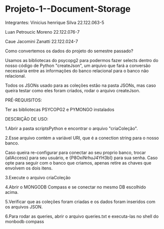# Projeto-1--Document-Storage

Integrantes: 
Vinicius henrique Silva 22.122.063-5

Luan Petroucic Moreno 22.122.076-7

Caue Jacomini Zanatti 22.122.024-7


Como convertemos os dados do projeto do semestre passado?

Usamos as bibliotecas do psycopg2 para podermos fazer selects dentro do nosso código de Python "createJson", um arquivo que fará a conversão necessária entre as informações do banco relacional para o banco não relacional.

Todos os JSONs usado para as coleções estão na pasta JSONs, mas caso queira testar como eles foram criados, rodar o arquivo createJson.


PRÉ-REQUISITOS:

Ter as bibliotecas PSYCOPG2 e PYMONGO instalados


DESCRIÇÃO DE USO:

1.Abrir a pasta scriptsPython e encontrar o arquivo "criaColeção".

2.Esse arquivo contém a variável URI, que é a conection string para o nosso banco.

Caso queira re-configurar para conectar ao seu proprio banco, trocar {allAccess} para seu usuário, e {P8OxiNrhuJ4YH3bI} para sua senha. Caso opte para seguir com o banco que criamos, apenas retire as chaves que envolvem os dois itens.

3.Execute o arquivo criaColeção

4.Abrir o MONGODB Compass e se conectar no mesmo DB escolhido acima.

5.Verificar que as coleções foram criadas e os dados foram inseridos com os arquivos JSON.

6.Para rodar as queries, abrir o arquivo queries.txt e executa-las no shell do monbodb compass
